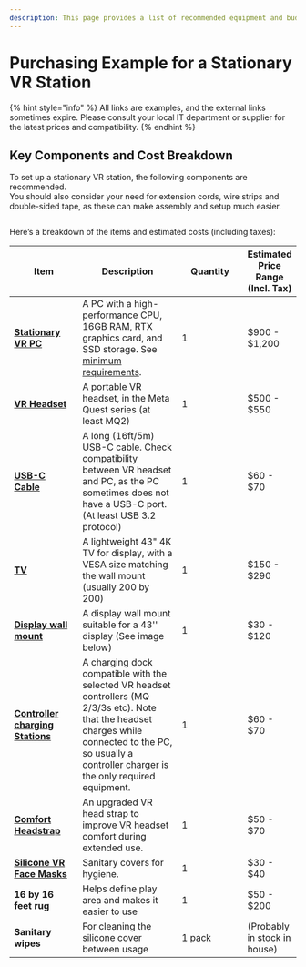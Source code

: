 ```yaml
---
description: This page provides a list of recommended equipment and budget considerations.
---
```


# Purchasing Example for a Stationary VR Station

{% hint style="info" %}
All links are examples, and the external links sometimes expire. Please consult your local IT department or supplier for the latest prices and compatibility.&#x20;
{% endhint %}

## **Key Components and Cost Breakdown**

To set up a stationary VR station, the following components are recommended. \
You should also consider your need for extension cords, wire strips and double-sided tape, as these can make assembly and setup much easier. &#x20;

<figure><img src="../.gitbook/assets/20240206_114241158_iOS (1).png" alt=""><figcaption></figcaption></figure>

Here’s a breakdown of the items and estimated costs (including taxes):

<table><thead><tr><th width="147">Item</th><th width="263">Description</th><th width="160">Quantity</th><th>Estimated Price Range (Incl. Tax)</th></tr></thead><tbody><tr><td><a href="https://www.bestbuy.com/site/ibuypower-scale-gaming-desktop-pc-intel-core-i5-14400f-nvidia-geforce-rtx-4060-8gb-16gb-ddr5-ram-1tb-nvme-black/6576685.p?skuId=6576685"><strong>Stationary VR PC</strong></a></td><td>A PC with a high-performance CPU, 16GB RAM, RTX graphics card, and SSD storage. See <a href="minimum-requirements-for-running-the-vr-x-ray-simulator.md">minimum requirements</a>.</td><td>1</td><td>$900 - $1,200</td></tr><tr><td><a href="https://www.bestbuy.com/site/meta-quest-3-128gb-the-most-powerful-quest-ultimate-mixed-reality-experiences-get-batman-arkham-shadow-included-white/6549064.p?skuId=6549064"><strong>VR Headset</strong></a></td><td>A portable VR headset, in the Meta Quest series (at least MQ2)</td><td>1</td><td>$500 - $550</td></tr><tr><td><a href="https://www.bestbuy.com/site/insignia-16-4-usb-c-virtual-reality-headset-cable-for-meta-quest-2-and-3-black/6441559.p?skuId=6441559"><strong>USB-C Cable</strong></a></td><td>A long (16ft/5m) USB-C cable. Check compatibility between VR headset and PC, as the PC sometimes does not have a USB-C port. (At least USB 3.2 protocol)</td><td>1</td><td>$60 - $70</td></tr><tr><td><a href="https://www.bestbuy.com/site/lg-43-class-ut70-series-led-4k-uhd-smart-webos-tv-2024/6593577.p?skuId=6593577"><strong>TV</strong></a></td><td>A lightweight 43" 4K TV for display, with a VESA size matching the wall mount (usually 200 by 200) </td><td>1</td><td>$150 - $290</td></tr><tr><td><a href="https://www.bestbuy.com/site/best-buy-essentials-fixed-tv-wall-mount-for-most-37-90-tvs-black/6451090.p?skuId=6451090"><strong>Display wall mount</strong></a></td><td>A display wall mount suitable for a 43'' display (See image below)</td><td>1</td><td>$30 - $120</td></tr><tr><td><a href="https://www.bestbuy.com/site/meta-quest-compact-charging-dock-works-with-meta-quest-3-3s-extended-headset-charging-cable-wireless-charging/6596932.p?skuId=6596932"><strong>Controller charging Stations</strong></a></td><td>A charging dock compatible with the selected VR headset controllers (MQ 2/3/3s etc). Note that the headset charges while connected to the PC, so usually a controller charger is the only required equipment.</td><td>1</td><td>$60 - $70</td></tr><tr><td><a href="https://www.bestbuy.com/site/meta-quest-elite-strap-works-with-meta-quest-3-3s-premium-comfort-and-weight-distribution-gray/6555641.p?skuId=6555641"><strong>Comfort Headstrap</strong></a></td><td>An upgraded VR head strap to improve VR headset comfort during extended use.</td><td>1</td><td>$50 - $70</td></tr><tr><td><a href="https://www.bestbuy.com/site/meta-quest-3-silicone-facial-interface-black/6555631.p?skuId=6555631"><strong>Silicone VR Face Masks</strong></a></td><td>Sanitary covers for hygiene.</td><td>1 </td><td>$30 - $40</td></tr><tr><td><strong>16 by 16 feet rug</strong> </td><td>Helps define play area and makes it easier to use</td><td>1</td><td>$50 - $200</td></tr><tr><td><strong>Sanitary wipes</strong></td><td>For cleaning the silicone cover between usage</td><td>1 pack</td><td>(Probably in stock in house)</td></tr></tbody></table>


